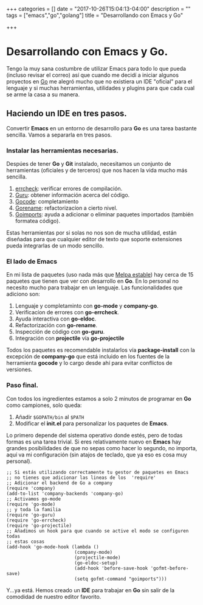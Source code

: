 +++
categories = []
date = "2017-10-26T15:04:13-04:00"
description = ""
tags = ["emacs","go","golang"]
title = "Desarrollando con Emacs y Go"

+++

# Desarrollando con Emacs y Go.

Tengo la muy sana costumbre de utilizar Emacs para todo lo que pueda (incluso
revisar el correo) así que cuando me decidí a iniciar algunos proyectos en
[Go](https://golang.org ) me alegró mucho que no existiera un IDE "oficial" para
el lenguaje y si muchas herramientas, utilidades y plugins para que cada cual se
arme la casa a su manera.


## Haciendo un IDE en tres pasos.

Convertir **Emacs** en un entorno de desarrollo para **Go** es una tarea bastante
sencilla. Vamos a separarla en tres pasos.

### Instalar las herramientas necesarias.

Despúes de tener **Go** y **Git** instalado, necesitamos un conjunto de herramientas
(oficiales y de terceros) que nos hacen la vida mucho más sencilla.

1. [errcheck](http://github.com/kisielk/errcheck ): verificar errores de compilación.
2. [Guru](http://golang.com/x/tools/cmd/guru ): obtener información acerca del código.
3. [Gocode](http://github.com/nsf/gocode ): completamiento
4. [Gorename](http://golang.org/x/tools/cmd/gorename ): refactorizacíon a cierto
   nivel.
4. [Goimports](http://golang.org/x/tools/cmd/goimports ): ayuda a adicionar o
    eliminar paquetes importados (también formatea código).

Estas herramientas por si solas no nos son de mucha utilidad, están diseñadas
para que cualquier editor de texto que soporte extensiones pueda integrarlas de
un modo sencillo.


### El lado de Emacs

En mi lista de paquetes (uso nada más que [Melpa
estable](http://melpa.org/packages/ )) hay cerca de 15 paquetes que tienen que
ver con desarrollo en **Go**. En lo personal no necesito mucho para trabajar en un
lenguaje. Las funcionalidades que adiciono son:

1. Lenguaje y completaminto con **go-mode** y **company-go**.
2. Verificacíon de errores con **go-errcheck**.
3. Ayuda interactiva con **go-eldoc**.
4. Refactorización con **go-rename**.
5. Inspección de código con **go-guru**.
6. Integración con **projectile** vía **go-projectile**

Todos los paquetes es recomendable instalarlos vía **package-install** con la
excepción de **company-go** que está incluido en los fuentes de la herramienta
**gocode** y lo cargo desde ahí para evitar conflictos de versiones.

### Paso final.

Con todos los ingredientes estamos a solo 2 minutos de programar en **Go** como
campiones, solo queda:

1. Añadir `$GOPATH/bin` al `$PATH`
2. Modificar el **init.el** para personalizar los paquetes de **Emacs**.

Lo primero depende del sistema operativo donde estés, pero de todas formas es
una tarea trivial. Si eres relativamente nuevo en **Emacs** hay grandes
posibilidades de que no sepas como hacer lo segundo, no importa, aquí va mi
configuración (sin atajos de teclado, que ya eso es cosa muy personal).

```
;; Si estás utilizando correctamente tu gestor de paquetes en Emacs
;; no tienes que adicionar las lineas de los  'require'
;; Adicionar el backend de Go a company
(require 'company)
(add-to-list 'company-backends 'company-go)
;; Activamos go-mode
(require 'go-mode)
;; y toda la familia
(require 'go-guru)
(require 'go-errcheck)
(require 'go-projectile)
;; Añadimos un hook para que cuando se active el modo se configuren todas
;; estas cosas
(add-hook 'go-mode-hook (lambda ()
                         (company-mode)
                         (projectile-mode)
                         (go-eldoc-setup)
                         (add-hook 'before-save-hook 'gofmt-before-save)
                         (setq gofmt-command "goimports")))

```

Y...ya está. Hemos creado un **IDE** para trabajar en **Go** sin salir de la
comodidad de nuestro editor favorito.
